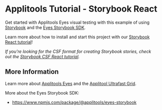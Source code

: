 # Applitools Tutorial - Storybook React

Get started with Applitools Eyes visual testing with this example of using [Storybook](https://storybook.js.org/) and the [Eyes Storybook SDK](https://applitools.com/tutorials/sdks/storybook).

Learn more about how to install and start this project with our [Storybook React tutorial](https://applitools.com/tutorials/sdks/storybookl)!

_If you're looking for the CSF format for creating Storybook stories, check out the [Storybook CSF React tutorial](https://github.com/applitools/tutorial-storybook-csf-react)._

## More Information

Learn more about [Applitools Eyes](https://www.applitools.com) and the [Applitool Ultrafast Grid](https://applitools.com/platform/ultrafast-grid).

More about the Eyes Storybook SDK:
* https://www.npmjs.com/package/@applitools/eyes-storybook
